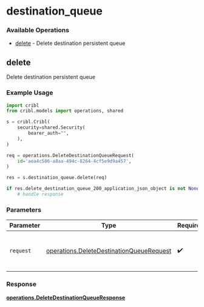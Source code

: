 # destination_queue

### Available Operations

* [delete](#delete) - Delete destination persistent queue

## delete

Delete destination persistent queue

### Example Usage

```python
import cribl
from cribl.models import operations, shared

s = cribl.Cribl(
    security=shared.Security(
        bearer_auth="",
    ),
)

req = operations.DeleteDestinationQueueRequest(
    id='aea4c506-a8aa-494c-8264-4cf5e9d9a457',
)

res = s.destination_queue.delete(req)

if res.delete_destination_queue_200_application_json_object is not None:
    # handle response
```

### Parameters

| Parameter                                                                                            | Type                                                                                                 | Required                                                                                             | Description                                                                                          |
| ---------------------------------------------------------------------------------------------------- | ---------------------------------------------------------------------------------------------------- | ---------------------------------------------------------------------------------------------------- | ---------------------------------------------------------------------------------------------------- |
| `request`                                                                                            | [operations.DeleteDestinationQueueRequest](../../models/operations/deletedestinationqueuerequest.md) | :heavy_check_mark:                                                                                   | The request object to use for the request.                                                           |


### Response

**[operations.DeleteDestinationQueueResponse](../../models/operations/deletedestinationqueueresponse.md)**

